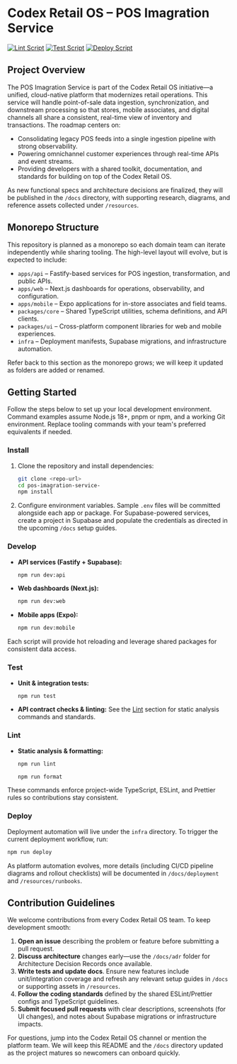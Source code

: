 # Codex Retail OS – POS Imagration Service

[![Lint Script](https://img.shields.io/badge/lint-npm%20run%20lint-blue?style=flat-square)](#lint)
[![Test Script](https://img.shields.io/badge/test-npm%20run%20test-green?style=flat-square)](#test)
[![Deploy Script](https://img.shields.io/badge/deploy-npm%20run%20deploy-purple?style=flat-square)](#deploy)

## Project Overview
The POS Imagration Service is part of the Codex Retail OS initiative—a unified, cloud-native platform that modernizes retail operations. This service will handle point-of-sale data ingestion, synchronization, and downstream processing so that stores, mobile associates, and digital channels all share a consistent, real-time view of inventory and transactions. The roadmap centers on:

- Consolidating legacy POS feeds into a single ingestion pipeline with strong observability.
- Powering omnichannel customer experiences through real-time APIs and event streams.
- Providing developers with a shared toolkit, documentation, and standards for building on top of the Codex Retail OS.

As new functional specs and architecture decisions are finalized, they will be published in the `/docs` directory, with supporting research, diagrams, and reference assets collected under `/resources`.

## Monorepo Structure
This repository is planned as a monorepo so each domain team can iterate independently while sharing tooling. The high-level layout will evolve, but is expected to include:

- `apps/api` – Fastify-based services for POS ingestion, transformation, and public APIs.
- `apps/web` – Next.js dashboards for operations, observability, and configuration.
- `apps/mobile` – Expo applications for in-store associates and field teams.
- `packages/core` – Shared TypeScript utilities, schema definitions, and API clients.
- `packages/ui` – Cross-platform component libraries for web and mobile experiences.
- `infra` – Deployment manifests, Supabase migrations, and infrastructure automation.

Refer back to this section as the monorepo grows; we will keep it updated as folders are added or renamed.

## Getting Started
Follow the steps below to set up your local development environment. Command examples assume Node.js 18+, pnpm or npm, and a working Git environment. Replace tooling commands with your team's preferred equivalents if needed.

### Install
1. Clone the repository and install dependencies:
   ```bash
   git clone <repo-url>
   cd pos-imagration-service-
   npm install
   ```
2. Configure environment variables. Sample `.env` files will be committed alongside each app or package. For Supabase-powered services, create a project in Supabase and populate the credentials as directed in the upcoming `/docs` setup guides.

### Develop
- **API services (Fastify + Supabase):**
  ```bash
  npm run dev:api
  ```
- **Web dashboards (Next.js):**
  ```bash
  npm run dev:web
  ```
- **Mobile apps (Expo):**
  ```bash
  npm run dev:mobile
  ```
Each script will provide hot reloading and leverage shared packages for consistent data access.

### Test
- **Unit & integration tests:**
  ```bash
  npm run test
  ```
- **API contract checks & linting:** See the [Lint](#lint) section for static analysis commands and standards.

### Lint
- **Static analysis & formatting:**
  ```bash
  npm run lint
  ```
  ```bash
  npm run format
  ```
These commands enforce project-wide TypeScript, ESLint, and Prettier rules so contributions stay consistent.

### Deploy
Deployment automation will live under the `infra` directory. To trigger the current deployment workflow, run:
```bash
npm run deploy
```
As platform automation evolves, more details (including CI/CD pipeline diagrams and rollout checklists) will be documented in `/docs/deployment` and `/resources/runbooks`.

## Contribution Guidelines
We welcome contributions from every Codex Retail OS team. To keep development smooth:

1. **Open an issue** describing the problem or feature before submitting a pull request.
2. **Discuss architecture** changes early—use the `/docs/adr` folder for Architecture Decision Records once available.
3. **Write tests and update docs**. Ensure new features include unit/integration coverage and refresh any relevant setup guides in `/docs` or supporting assets in `/resources`.
4. **Follow the coding standards** defined by the shared ESLint/Prettier configs and TypeScript guidelines.
5. **Submit focused pull requests** with clear descriptions, screenshots (for UI changes), and notes about Supabase migrations or infrastructure impacts.

For questions, jump into the Codex Retail OS channel or mention the platform team. We will keep this README and the `/docs` directory updated as the project matures so newcomers can onboard quickly.
